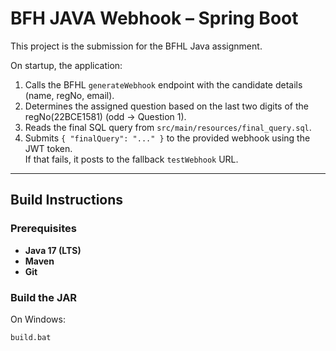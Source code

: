 # BFH JAVA Webhook – Spring Boot

This project is the submission for the BFHL Java assignment.

On startup, the application:
1. Calls the BFHL `generateWebhook` endpoint with the candidate details (name, regNo, email).
2. Determines the assigned question based on the last two digits of the regNo(22BCE1581) (odd → Question 1).
3. Reads the final SQL query from `src/main/resources/final_query.sql`.
4. Submits `{ "finalQuery": "..." }` to the provided webhook using the JWT token.  
   If that fails, it posts to the fallback `testWebhook` URL.

---

## Build Instructions

### Prerequisites
- **Java 17 (LTS)**
- **Maven**
- **Git**

### Build the JAR
On Windows:
```bat
build.bat
